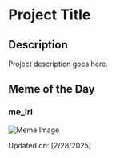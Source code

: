 # Project Title

## Description

Project description goes here.

## Meme of the Day

### me_irl
![Meme Image](https://i.redd.it/4l8a1ps16qle1.png)

Updated on: [2/28/2025]